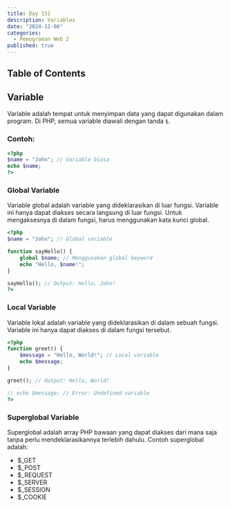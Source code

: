 ```yaml
---
title: Day 151
description: Variables
date: "2024-12-06"
categories:
  - Pemograman Web 2
published: true
---
```


## Table of Contents

## Variable

Variable adalah tempat untuk menyimpan data yang dapat digunakan dalam program. Di PHP, semua variable diawali dengan tanda `$`.

### Contoh:

```php
<?php
$name = "John"; // Variable biasa
echo $name;
?>
```

### Global Variable

Variable global adalah variable yang dideklarasikan di luar fungsi. Variable ini hanya dapat diakses secara langsung di luar fungsi. Untuk mengaksesnya di dalam fungsi, harus menggunakan kata kunci global.

```php
<?php
$name = "John"; // Global variable

function sayHello() {
    global $name; // Menggunakan global keyword
    echo "Hello, $name!";
}

sayHello(); // Output: Hello, John!
?>
```

### Local Variable

Variable lokal adalah variable yang dideklarasikan di dalam sebuah fungsi. Variable ini hanya dapat diakses di dalam fungsi tersebut.

```php
<?php
function greet() {
    $message = "Hello, World!"; // Local variable
    echo $message;
}

greet(); // Output: Hello, World!

// echo $message; // Error: Undefined variable
?>
```

### Superglobal Variable

Superglobal adalah array PHP bawaan yang dapat diakses dari mana saja tanpa perlu mendeklarasikannya terlebih dahulu. Contoh superglobal adalah:

- $\_GET
- $\_POST
- $\_REQUEST
- $\_SERVER
- $\_SESSION
- $\_COOKIE
